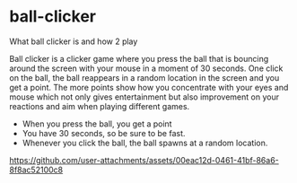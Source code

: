 # ball-clicker
What ball clicker is and how 2 play

Ball clicker is a clicker game where you press the ball that is bouncing around the screen with your mouse in a moment of 30 seconds. One click on the ball, the ball reappears in a random location in the screen and you get a point. The more points show how you concentrate with your eyes and mouse which not only gives entertainment but also improvement on your reactions and aim when playing different games.
- When you press the ball, you get a point
- You have 30 seconds, so be sure to be fast.
- Whenever you click the ball, the ball spawns at a random location.


https://github.com/user-attachments/assets/00eac12d-0461-41bf-86a6-8f8ac52100c8

